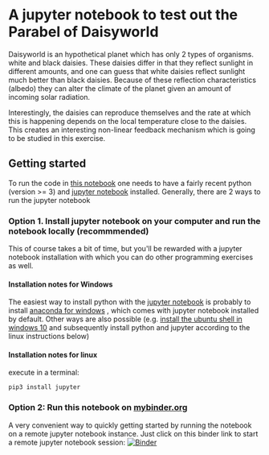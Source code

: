 # A jupyter notebook to test out the Parabel of Daisyworld
Daisyworld is an hypothetical planet which has only 2 types of organisms. white and black daisies. These daisies differ in that they reflect sunlight in different amounts, and one can guess that white daisies reflect sunlight much better than black daisies. Because of these reflection characteristics (albedo) they can alter the climate of the planet given an amount of incoming solar radiation.

Interestingly, the daisies can reproduce themselves and the rate at which this is happening depends on the local temperature close to the daisies. This creates an interesting non-linear feedback mechanism which is going to be studied in this exercise.

## Getting started
To run the code in [this notebook](DaisyWorld.ipynb) one needs to have a fairly recent python (version >= 3) and [jupyter notebook](https://jupyter.readthedocs.io/en/latest/install.html) installed.  Generally, there are 2 ways to run the jupyter notebook

### Option 1. Install jupyter notebook on your computer and run the notebook locally (recommmended)
This of course takes a bit of time, but you'll be rewarded with a jupyter notebook installation with which you can do other programming exercises as well.

#### Installation notes for Windows
The easiest way to install python with the [jupyter notebook](https://jupyter.org) is probably to install [anaconda for windows](https://www.anaconda.com/download/#windows)
, which comes with jupyter notebook installed by default. Other ways are also possible (e.g. [install the ubuntu shell in windows 10](https://www.howtogeek.com/249966/how-to-install-and-use-the-linux-bash-shell-on-windows-10/) and subsequently install python and jupyter according to the linux instructions below)


#### Installation notes for linux
execute in a terminal:
```
pip3 install jupyter
```

### Option 2: Run this notebook on [mybinder.org](https://mybinder.org)
A very convenient way to quickly getting started by running the notebook on a remote jupyter notebook instance. 
Just click on this binder link to start a remote jupyter notebook session: [![Binder](https://mybinder.org/badge_logo.svg)](https://mybinder.org/v2/gh/ITC-Water-Resources/daisyworld/HEAD)


